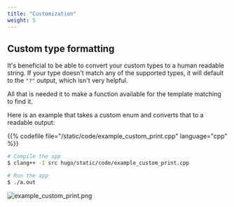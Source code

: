 ```yaml
---
title: "Customization"
weight: 5
---
```


## Custom type formatting

It's beneficial to be able to convert your custom types to a human readable string.
If your type doesn't match any of the supported types, it will default to the `"?"` output, which isn't very helpful.

All that is needed it to make a function available for the template matching to find it.

Here is an example that takes a custom enum and converts that to a readable output:

{{% codefile file="/static/code/example_custom_print.cpp" language="cpp" %}}

```bash
# Compile the app
$ clang++ -I src hugo/static/code/example_custom_print.cpp

# Run the app
$ ./a.out
```

![example_custom_print.png](/images/example_custom_print.png)